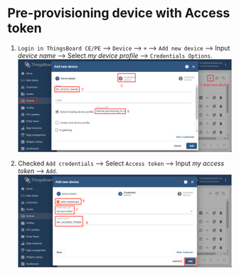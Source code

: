 # Pre-provisioning device with Access token

1. `Login in ThingsBoard CE/PE` --> `Device` --> `+` --> `Add new device` --> Input *device name* --> Select *my device profile* --> `Credentials Options`.
    ![image](images/pre-provisioning-device-with-access-token/pre-provisioning-device-with-access-token-1.png) 

1. Checked `Add credentials` --> Select `Access token` --> Input *my access token* --> `Add`.
    ![image](images/pre-provisioning-device-with-access-token/pre-provisioning-device-with-access-token-2.png) 
